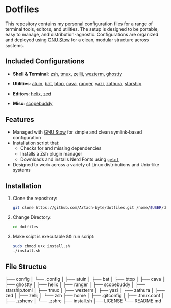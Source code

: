 # Dotfiles

This repository contains my personal configuration files for a range of terminal tools, editors, and utilities. The setup is designed to be portable, easy to manage, and distribution-agnostic. Configurations are organized and deployed using [GNU Stow](https://www.gnu.org/software/stow/) for a clean, modular structure across systems.

## Included Configurations

- **Shell & Terminal**:
  [zsh](https://github.com/zsh-users/zsh), [tmux](https://github.com/tmux/tmux), [zellij](https://github.com/zellij-org/zellij), [wezterm](https://github.com/wez/wezterm), [ghostty](https://github.com/ghostty-org/ghostty)

- **Utilities**:
  [atuin](https://github.com/atuinsh/atuin), [bat](https://github.com/sharkdp/bat), [btop](https://github.com/aristocratos/btop), [cava](https://github.com/karlstav/cava), [ranger](https://github.com/ranger/ranger), [yazi](https://github.com/sxyazi/yazi), [zathura](https://git.pwmt.org/pwmt/zathura), [starship](https://starship.rs/)

- **Editors**:
  [helix](https://github.com/helix-editor/helix), [zed](https://github.com/zed-industries/zed)

- **Misc**:
  [scopebuddy](https://github.com/HikariKnight/ScopeBuddy)

## Features

- Managed with [GNU Stow](https://www.gnu.org/software/stow/) for simple and clean symlink-based configuration
- Installation script that:
  - Checks for and missing dependencies
  - Installs a Zsh plugin manager
  - Downloads and installs Nerd Fonts using [`getnf`](https://github.com/ronniedroid/getnf)
- Designed to work across a variety of Linux distributions and Unix-like systems

## Installation

1. Clone the repository:
   ```bash
   git clone https://github.com/Artach-byte/dotfiles.git /home/$USER/dotfiles
   ```
2. Change Directory:
   ```bash
   cd dotfiles
   ```
3. Make scipt is executable && run script:
   ```bash
   sudo chmod u+x install.sh
   ./install.sh
   ```

## File Structue

├── config
│ └── .config
│ ├── atuin
│ ├── bat
│ ├── btop
│ ├── cava
│ ├── ghostty
│ ├── helix
│ ├── ranger
│ ├── scopebuddy
│ ├── starship.toml
│ ├── tmux
│ ├── wezterm
│ ├── yazi
│ ├── zathura
│ ├── zed
│ ├── zellij
│ └── zsh
├── home
│ ├── .gitconfig
│ ├── .tmux.conf
│ ├── .zshenv
│ └── .zshrc
├── install.sh
├── LICENSE
└── README.md
